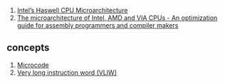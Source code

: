  1. [Intel’s Haswell CPU Microarchitecture](https://www.realworldtech.com/haswell-cpu/6/)
 2. [The microarchitecture of Intel, AMD and VIA CPUs - An optimization guide for assembly programmers and compiler makers](https://www.agner.org/optimize/microarchitecture.pdf)

## concepts

 1. [Microcode](https://en.m.wikipedia.org/wiki/Microcode)
 2. [Very long instruction word (VLIW)](https://en.m.wikipedia.org/wiki/Very_long_instruction_word)
